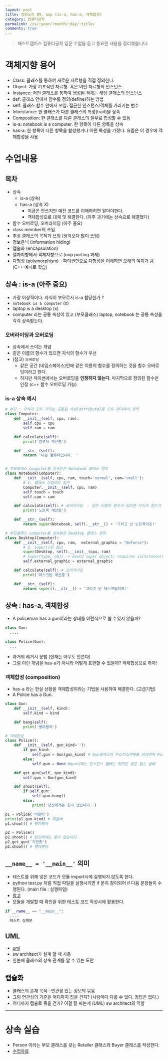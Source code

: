```yaml
---
layout: post
title: 강의노트 09. oop (is-a, has-a, 객체합성)
category: 컴퓨터공학
permalink: /cs/:year/:month/:day/:title/
comments: true
---
```

> 패스트캠퍼스 컴퓨터공학 입문 수업을 듣고 중요한 내용을 정리했습니다.

# 객체지향 용어

- Class: 클래스를 통하여 새로운 자료형을 직접 정의한다.
- Object: 가장 기초적인 자료형. 혹은 어떤 자료형의 인스턴스
- Instance: 어떤 클래스를 통하여 생성된 객체는 해당 클래스의 인스턴스
- def: 클래스 안에서 함수를 정의(define)하는 방법
- self: 클래스 함수 안에서 쓰임. 접근한 인스턴스/객체를 가리키는 변수
- Inheritance: 한 클래스가 다른 클래스의 특성(trait)을 상속
- Composition: 한 클래스를 다른 클래스의 일부로 합성할 수 있음
- is-a: notebook is a computer. 한 항목이 다른 항목을 상속
- has-a: 한 항목이 다른 항목을 합성했거나 어떤 특성을 가졌다. 요즘은 이 경우에 객체합성을 사용


# 수업내용
## 목차
- 상속
  - is-a (상속)
  - has-a (상속 X)
    - 지금은 안쓰지만 예전 코드를 이해하려면 알아야한다.
    - 객체합성으로 대체 및 해결한다. (아주 과거에는 상속으로 해결했다)
- 함수 오버로딩, 오버라이딩 (아주 중요)
- class member의 쓰임
- 추상 클래스의 목적과 쓰임 (생각보다 많이 쓰임)
- 정보은닉 (information hiding)
- 캡술화 (encapsulation)
- 절차지향에서 객체지향으로 (oop porting 과제)
- 다형성 (polymorphism) - 파이썬만으로 다형성을 이해하면 오해의 여지가 큼 (C++ 예시로 학습)


## 상속 : is-a (아주 중요)
- 가장 이상적이다. 자식이 부모로서 is-a 합당한가 ?
- `notebook is a computer` (o)
- laptop is a desktop (x)
- computer 라는 공통 속성이 있고 (부모클래스) laptop, notebook 는 공통 속성을 각각 상속받는다.

### 오버라이딩과 오버로딩
- 상속에서 쓰이는 개념
- 같은 이름의 함수가 있으면 자식의 함수가 우선
- (참고) `오버로딩`
  - 같은 공간 (네임스페이스)안에 같은 이름의 함수를 정의하는 것을 함수 오버로딩이라고 한다.
  - 하지만 파이썬에서는 오버로딩을 __인정하지 않는다__. 마지막으로 정의된 함수만 인정 (c++ 함수 오버로딩 가능)

### is-a 상속 예시

```python
# 부모 : 자식이 모두 가지는 공통된 속성(attribute)을 모두 여기에서 정의
class Computer:
    def __init__(self, cpu, ram):
        self.cpu = cpu
        self.ram = ram

    def calculate(self):
        print('컴퓨터 계산중')

    def __str__(self):
        return '나는 컴퓨터입니다. '


# 부모클래스 computer를 상속받은 Notebook 클래스 정의
class Notebook(Computer):
    def __init__(self, cpu, ram, touch='normal', cam='small'):
        # 1. 클래스 이름으로 접근
        Computer.__init__(self, cpu, ram)
        self.touch = touch
        self.cam = cam

    def calculate(self): # 오버라이딩  - 같은 이름의 함수가 있으면 자식의 함수가 우선
        print('노트북 계산중')

    def __str__(self):
        return super(Notebook, self).__str__() + '그리고 난 노트북이죠!'

# 부모클래스 computer를 상속받은 Desktop 클래스 정의
class Desktop(Computer):
    def __init__(self, cpu, ram,  external_graphic = "Geforce"):
        # 2. super()로 접근
        super(Desktop, self).__init__(cpu, ram)
        # super(type, obj) -> bound super object; requires isinstance(obj, type)
        self.external_graphic = external_graphic

    def calculate(self): # 오버라이딩
        print('데스크탑 계산중')

    def __str__(self):
        return super().__str__() + '그리고 난 데스크탑이죠!'
```

## 상속 : has-a, 객체합성
- A policeman has a gun이라는 상태를  이런식으로 쓸 수있지 않을까?

```python
class Gun:
  ....

class Police(Gun):
  ...
```
- 과거의 레거시 문법 (현재는 아무도 안쓴다)
- 그럼 이런 개념을  has-a가 아니라 어떻게 표현할 수 있을까? 객체합성으로 하자!

### 객체합성 (composition)
- has-a 라는 현실 상황을 객체합성이라는 기법을 사용하여 해결한다. (고급기법)
- A Police has a Gun.

```python
class Gun:
    def __init__(self, kind):
        self.kind = kind

    def bang(self):
        print('빵야빵야')

# 객체합성
class Police():
    def __init__(self, gun_kind=''):
        if gun_kind:
            self.gun = Gun(gun_kind) # Gun클래스의 인스턴스객체를 생성하여 Police의 인스턴스 멤버로 할당한다.)
        else:
            self.gun = None #gun이라는 인스턴스 멤버는 있지만 값은 없는 상태

    def get_gun(self, gun_kind):
        self.gun = Gun(gun_kind)

    def shoot(self):
        if self.gun:
            self.gun.bang()
        else:
            print('당신에게는 총이 없습니다.')
```

```python
p1 = Police('리볼버')
print(p1.gun.kind) # 리볼버
p1.shoot() # 빵야빵야

p2 = Police()
p2.shoot() # 당신에게는 총이 없습니다.
p2.get_gun('기관총')
p2.shoot() # 빵야빵야
```


## `__name__ = '__main__'` 의미
- 테스트를 위해 넣은 코드가 모듈 import시에 실행되지 않도록 한다.
- python test.py 처럼 직접 파일을 실행시키면 if 문이 참이되어 if 다음 문장들이 수행된다. (main file : 실행파일)
- [참고](http://hashcode.co.kr/questions/3/if-__name__-__main__%EC%9D%80-%EC%99%9C%EC%93%B0%EB%82%98%EC%9A%94)
- 모듈을 개발할 때 확인을 위한 테스트 코드 작성시에 활용한다.

```python
if __name__ == "__main__":
  ....
  테스트 실행문
```

## UML

- [uml](https://ko.wikipedia.org/wiki/%ED%86%B5%ED%95%A9_%EB%AA%A8%EB%8D%B8%EB%A7%81_%EC%96%B8%EC%96%B4)
- sw architect가 설계 할 때 사용
- 한눈에 클래스의 상속 관계를 알 수 있는 도안

## 캡슐화
- 클래스의 존재 목적 : 연관성 있는 정보의 묶음
- 그럼 연관성의 기준을 어디까지 잡을 건지? (사람마다 다를 수 있다. 정답은 없다.)
- 어디까지 캡슐로 묶을 건가? 이걸 잘 짜는게 (UML) sw architect의 역할

---

# 상속 실습
- Person 이라는 부모 클래스를 갖는 Retailer 클래스와 Buyer 클래스를 작성한다.
- [수업자료](https://github.com/ythwork/ComputerScienceSchool/blob/master/lecture/oop/pytyon_oop2.md)
